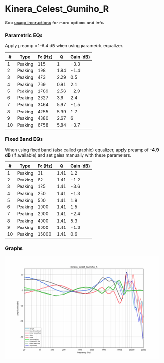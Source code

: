 # Kinera_Celest_Gumiho_R
See [usage instructions](https://github.com/jaakkopasanen/AutoEq#usage) for more options and info.

### Parametric EQs
Apply preamp of -6.4 dB when using parametric equalizer.

|   # | Type    |   Fc (Hz) |    Q |   Gain (dB) |
|-----|---------|-----------|------|-------------|
|   1 | Peaking |       115 | 1    |        -3.3 |
|   2 | Peaking |       198 | 1.84 |        -1.4 |
|   3 | Peaking |       473 | 2.29 |         0.5 |
|   4 | Peaking |       769 | 0.91 |         2.1 |
|   5 | Peaking |      1789 | 2.56 |        -2.9 |
|   6 | Peaking |      2627 | 3.6  |         2.4 |
|   7 | Peaking |      3464 | 5.97 |        -1.5 |
|   8 | Peaking |      4255 | 5.99 |         1.7 |
|   9 | Peaking |      4880 | 2.67 |         6   |
|  10 | Peaking |      6758 | 5.84 |        -3.7 |

### Fixed Band EQs
When using fixed band (also called graphic) equalizer, apply preamp of **-4.9 dB** (if available) and set gains manually with these parameters.

|   # | Type    |   Fc (Hz) |    Q |   Gain (dB) |
|-----|---------|-----------|------|-------------|
|   1 | Peaking |        31 | 1.41 |         1.2 |
|   2 | Peaking |        62 | 1.41 |        -1.2 |
|   3 | Peaking |       125 | 1.41 |        -3.6 |
|   4 | Peaking |       250 | 1.41 |        -1.3 |
|   5 | Peaking |       500 | 1.41 |         1.9 |
|   6 | Peaking |      1000 | 1.41 |         1.5 |
|   7 | Peaking |      2000 | 1.41 |        -2.4 |
|   8 | Peaking |      4000 | 1.41 |         5.3 |
|   9 | Peaking |      8000 | 1.41 |        -1.3 |
|  10 | Peaking |     16000 | 1.41 |         0.6 |

### Graphs
![](./Kinera_Celest_Gumiho_R.png)
